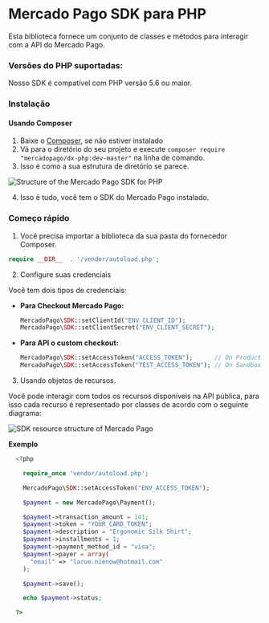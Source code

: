 # Mercado Pago SDK para PHP

Esta biblioteca fornece um conjunto de classes e métodos para interagir com a API do Mercado Pago.

### Versões do PHP suportadas:

Nosso SDK é compatível com PHP versão 5.6 ou maior.

### Instalação

#### Usando Composer

1. Baixe o [Composer](https://getcomposer.org/download/), se não estiver instalado
2. Vá para o diretório do seu projeto e execute `composer require "mercadopago/dx-php:dev-master"` na linha de comando.
3. Isso é como a sua estrutura de diretório se parece.

![Structure of the Mercado Pago SDK for PHP](https://user-images.githubusercontent.com/864790/34394635-44f7745a-eb39-11e7-981d-77cf759cf05f.png)

4. Isso é tudo, você tem o SDK do Mercado Pago instalado.

### Começo rápido

1. Você precisa importar a biblioteca da sua pasta do fornecedor Composer.

  ```php
  require __DIR__  . '/vendor/autoload.php';
  ```

2. Configure suas credenciais

  Você tem dois tipos de credenciais:

  * **Para Checkout Mercado Pago:**
    ```php
    MercadoPago\SDK::setClientId("ENV_CLIENT_ID");
    MercadoPago\SDK::setClientSecret("ENV_CLIENT_SECRET");
    ```

  * **Para API o custom checkout:**
    ```php
    MercadoPago\SDK::setAccessToken("ACCESS_TOKEN");      // On Production
    MercadoPago\SDK::setAccessToken("TEST_ACCESS_TOKEN"); // On Sandbox
    ```

3. Usando objetos de recursos.

  Você pode interagir com todos os recursos disponíveis na API pública, para isso cada recurso é representado por classes de acordo com o seguinte diagrama:

  ![SDK resource structure of Mercado Pago](https://user-images.githubusercontent.com/864790/34393059-9acad058-eb2e-11e7-9987-494eaf19d109.png)

  **Exemplo**

```php
  <?php

    require_once 'vendor/autoload.php';

    MercadoPago\SDK::setAccessToken("ENV_ACCESS_TOKEN");

    $payment = new MercadoPago\Payment();

    $payment->transaction_amount = 141;
    $payment->token = "YOUR_CARD_TOKEN";
    $payment->description = "Ergonomic Silk Shirt";
    $payment->installments = 1;
    $payment->payment_method_id = "visa";
    $payment->payer = array(
      "email" => "larue.nienow@hotmail.com"
    );

    $payment->save();

    echo $payment->status;

  ?>
```
